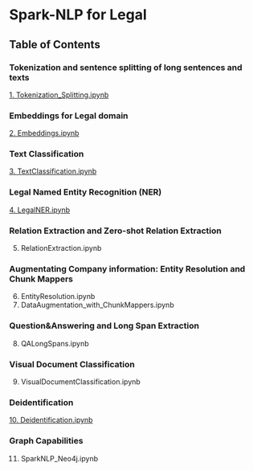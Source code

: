 # Spark-NLP for Legal

## Table of Contents

### Tokenization and sentence splitting of long sentences and texts
[1. Tokenization_Splitting.ipynb](https://github.com/JohnSnowLabs/spark-nlp-workshop/blob/master/tutorials/Certification_Trainings/Legal/1.Tokenization_Splitting.ipynb)

### Embeddings for Legal domain
[2. Embeddings.ipynb](https://github.com/JohnSnowLabs/spark-nlp-workshop/blob/master/tutorials/Certification_Trainings/Legal/2.Embeddings.ipynb)

### Text Classification
[3. TextClassification.ipynb](https://github.com/JohnSnowLabs/spark-nlp-workshop/blob/master/tutorials/Certification_Trainings/Legal/3.TextClassification.ipynb)

### Legal Named Entity Recognition (NER)
[4. LegalNER.ipynb](https://github.com/JohnSnowLabs/spark-nlp-workshop/blob/master/tutorials/Certification_Trainings/Legal/4.LegalNER.ipynb)

### Relation Extraction and Zero-shot Relation Extraction
5. RelationExtraction.ipynb

### Augmentating Company information: Entity Resolution and Chunk Mappers
6. EntityResolution.ipynb
7. DataAugmentation_with_ChunkMappers.ipynb

### Question&Answering and Long Span Extraction
8. QALongSpans.ipynb

### Visual Document Classification
9. VisualDocumentClassification.ipynb

### Deidentification
[10. Deidentification.ipynb](https://github.com/JohnSnowLabs/spark-nlp-workshop/blob/master/tutorials/Certification_Trainings/Legal/10.Deidentification.ipynb)

### Graph Capabilities
11. SparkNLP_Neo4j.ipynb

